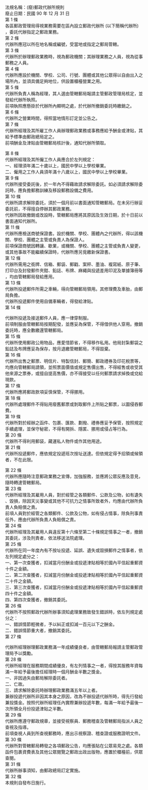 法規名稱：(廢)郵政代辦所規則  
廢止日期：民國 90 年 12 月 31 日  
第 1 條  
各區郵政管理局得視業務需要在區內設立郵政代辦所 (以下簡稱代辦所)  
，委託代辦指定之郵政業務。  
第 2 條  
代辦所應冠以所在地名稱或編號，受當地或指定之郵局管轄。  
第 3 條  
代辦所於辦理郵政業務時，視為郵政機關；其辦理業務之人員，視為從事  
郵務之人員。  
第 4 條  
代辦所應設於機關、學校、公司、行號、團體或其他公眾得以自由出入之  
場所內，並須具備足夠地位，供設置櫃檯營業之用。  
第 5 條  
代辦所負責人稱為經理，其人選由管轄郵局報請主管郵政管理局核定，並  
發給代辦所執照。  
前項執照應懸掛於代辦所內顯明之處，於代辦所撤銷委託時繳銷之。  
第 6 條  
代辦所之營業時間，得照當地情形訂定並公告之。  
第 7 條  
代辦所經理及其所雇工作人員辦理郵政業務或事務應給予酬金或津貼，其  
給予標準由郵政總局定之。  
前項酬金及津貼由管轄郵局核計後，通知代辦所領取。  


第 8 條  
代辦所經理及其所僱工作人員應合於左列規定：  
一、經理須年滿二十歲以上，國民中學以上學校畢業。  
二、僱用之工作人員須年滿十八歲以上，國民中學以上學校畢業。  
第 9 條  
代辦所接受委託後，於一年內不得藉故請求解除委託。如必須請求解除委  
託時，應負擔郵務訓練及移設郵務設備之費用。  
第 10 條  
代辦所請求解除委託，須於一個月前以書面通知管轄郵局。在未另行辦妥  
委託前，不得擅自停辦其郵政業務。  
代辦所因故撤銷或改設時，管轄郵局應將其原因及生效日期，於十日前以  
書面通知代辦所。  
第 11 條  
代辦所應檢送商號保證書。設於機關、學校、團體內之代辦所，得以該機  
關、學校、團體之主管或負責人為保證人。  
前項保證商號因轉讓、歇業，或機關、學校、團體之主管或負責人變更，  
或其他事故不能繼續保證時，代辦所應另覓繳新保證書。  
第 12 條  
代辦所需用之銜牌、信箱、郵袋、郵戳、案秤、墨油、複寫紙、原子筆、  
打印台及封發郵件夾鉗、鉛誌、布牌、麻繩與投遞差用印泥及單據簿冊等  
，均由管轄郵局發給應用。  
第 13 條  
代辦所投遞郵件所需之車輛，得向管轄郵局領用。其修理費及車胎，由郵  
局負擔。  
代辦所投遞郵件使用自備車輛者，得發給津貼。  
第 14 條  


代辦所投遞及接送郵件人員，應一律穿制服。  
前項制服由管轄郵局按期配發，並應妥為保管，不得借供他人穿用。撤銷  
委託時，應全數繳還管轄郵局。  
第 15 條  
代辦所使用郵政公用物品，應愛惜節省，不得移作私用。他局封紮郵袋之  
鉛誌及布牌應妥為保存，按月退繳管轄郵局，不得毀棄。  
第 16 條  
代辦所出售之郵票、明信片、特製信封、郵簡、郵政禮券及印花稅票等，  
均應向管轄郵局請領，並照票面價值或規定售價出售，不得經售或收受其  
他來源之票券，或擅自提高售價，亦不得接受以任何郵票請求掉換或兌給  
現款。  
第 17 條  
代辦所應將郵政款項妥慎保管，不得挪用。  
第 18 條  
代辦所處理郵件不得貼用廢舊郵票或剝取郵件上所貼之郵票，以圖侵吞郵  
費。  
第 19 條  
代辦所對於經辦之函件、包裹、匯款、劃撥、禮券應妥予保管，按照規定  
手續處理，並保守秘密，不得有開拆、隱匿、挪用或侵占等行為。  
第 20 條  
代辦所不得利用郵袋，藏運私人物件或作其他用途。  
第 21 條  
代辦所投遞郵件，應依規定投遞班次按址送達。但依規定得予招領或候領  
者，不在此限。  


第 22 條  
代辦所應隨時注意郵政業務之宣傳，加強服務，並應將公眾反應及意見，  
隨時轉達管轄郵局。  
第 23 條  
代辦所經理及其雇用人員，對於經管之各類郵件、公款及公物，如有遺失  
、毀損，除因天災事變或其他不可抗力之情事所致者外，均應由代辦所負  
責人負賠償之責。  
前項人員對於經管之各類郵件、公款及公物，如有侵占情事，除負刑事責  
任外，應由代辦所負責人負賠償之責。  
第 24 條  
代辦所經理及其雇用人員違反第十六條至第二十條規定情事之一者，撤銷  
其委託，涉及刑責者，依法移送法院處理。  
第 25 條  
代辦所在同一年度內有不按址投遞、延誤、遺失或毀損郵件之情事者，依  
左列規定處分之：  
一、第一次查獲者，扣減當月份酬金或投遞津貼相等於國內平信起重郵資  
十件之金額。  
二、第二次查獲者，扣減當月份酬金或投遞津貼相等於國內平信起重郵資  
二十件之金額。  
三、第三次查獲者，扣減當月份酬金或投遞津貼相等於國內平信起重郵資  
四十件之金額。  
四、第四次查獲者，撤銷其委託。  
第 26 條  
代辦所不按照郵政代辦所辦事須知處理業務致發生錯誤時，依左列規定處  
分之：  
一、錯誤情節輕微者，予以糾正或扣減一百元以下之酬金。  
二、錯誤情節重大者，撤銷其委託。  
第 27 條  


代辦所經理辦理郵政業務滿一年成績優良者，由管轄郵局報請主管郵政管  
理局予以獎勵。  
第 28 條  
代辦所經理在服務期間成績優良，有左列情事之一者，得按其服務年資每  
滿一年給予最後擔任經理時一個月酬金半數之獎金。  
一、非因過失由郵局解除委託者。  
二、亡故。  
三、請求解除委託時辦理郵政業務滿五年以上者。  
兼辦投遞代辦所非因其本身之原因，改為不辦投遞代辦所時，得先行發給  
兼投獎金。按照代辦所經理任內實際兼辦投遞年數，每滿一年給予最後一  
次所領全月份投遞津貼之半數。  
第 29 條  
代辦所應遵守郵政規章，並接受視察員、郵務稽查及管轄郵局指派人員之  
查視及指導。  
前項查視人員到所查視郵務時，應出示視察證、稽查證或服務證明文件。  
第 30 條  
代辦所對管轄郵局轉發之各項郵政公告，均應張貼在公眾易見之處。各類  
函件包裹資費表及其他公眾閱覽之郵政出政出版物，應置於櫃檯前，供眾  
查閱。  
第 31 條  
代辦所辦事須知，由郵政總局訂定實施。  
第 32 條  
本規則自發布日施行。  


